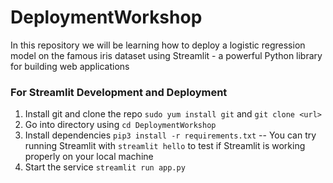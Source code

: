# DeploymentWorkshop

In this repository we will be learning how to deploy a logistic regression model on the famous iris dataset using Streamlit - a powerful Python library for building web applications

### For Streamlit Development and Deployment

1. Install git and clone the repo `sudo yum install git` and `git clone <url>`
2. Go into directory using `cd DeploymentWorkshop`
3. Install dependencies `pip3 install -r requirements.txt`
   -- You can try running Streamlit with `streamlit hello` to test if Streamlit is working properly on your local machine
4. Start the service `streamlit run app.py`

